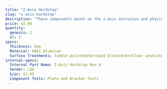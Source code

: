 ```yaml
---
title: "Z-Axis Hardstop"
slug: "z-axis-hardstop"
description: "These components mount on the z-axis extrusion and physically limit how low and high FarmBot can move the z-axis."
price: $3.00
quantity:
  genesis: 2
  xl: 2
specs:
  Thickness: 5mm
  Material: 6061 Aluminum
  Surface Treatments: Tumble polished<br>Sand blasted<br>Clear anodized
internal-specs:
  Internal Part Name: Z-Axis Hardstop Rev A
  Vendor: LDO
  $/pc: $1.45
  Component Tests: Plate and Bracket Tests
---
```

